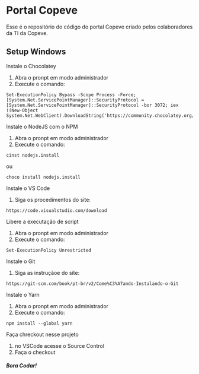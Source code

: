 # Portal Copeve

Esse é o repositório do código do portal Copeve criado pelos colaboradores da TI da Copeve.

## Setup Windows

Instale o Chocolatey

1) Abra o pronpt em modo administrador
2) Execute o comando:
```batch
Set-ExecutionPolicy Bypass -Scope Process -Force; [System.Net.ServicePointManager]::SecurityProtocol = [System.Net.ServicePointManager]::SecurityProtocol -bor 3072; iex ((New-Object System.Net.WebClient).DownloadString('https://community.chocolatey.org/install.ps1'))
```

Instale o NodeJS com o NPM

1) Abra o pronpt em modo administrador
2) Execute o comando:
```batch
cinst nodejs.install
```
ou
```batch
choco install nodejs.install
```

Instale o VS Code

1) Siga os procedimentos do site:
```
https://code.visualstudio.com/download
```

Libere a executação de script

1) Abra o pronpt em modo administrador
2) Execute o comando:
```batch
Set-ExecutionPolicy Unrestricted
```

Instale o Git

 1) Siga as instruçãoe do site:
 ```batch
 https://git-scm.com/book/pt-br/v2/Come%C3%A7ando-Instalando-o-Git
 ```

Instale o Yarn

1) Abra o pronpt em modo administrador
2) Execute o comando:
```batch
npm install --global yarn
```

Faça chreckout nesse projeto

 1) no VSCode acesse o Source Control
 2) Faça o checkout

##### Bora Codar!
